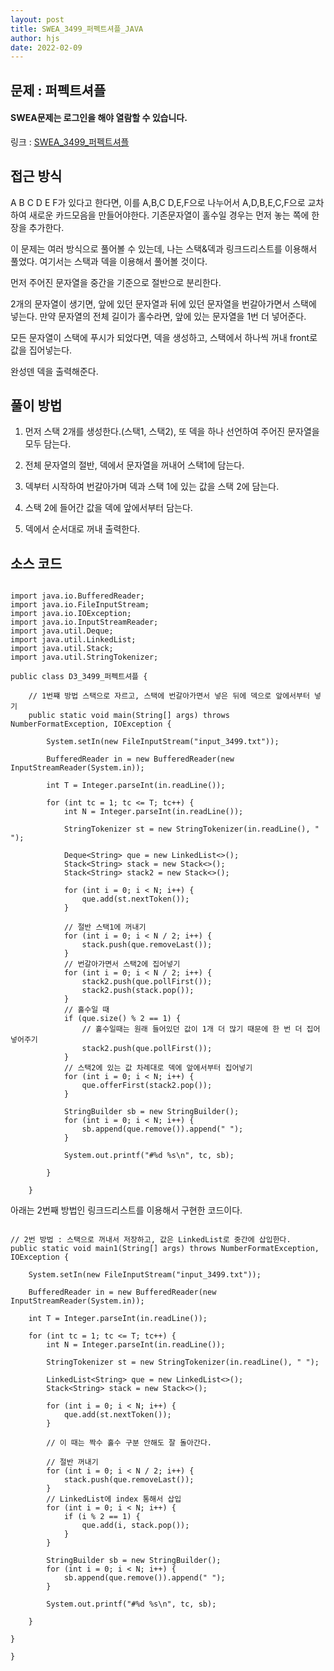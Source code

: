 ```yaml
---
layout: post
title: SWEA_3499_퍼펙트셔플_JAVA
author: hjs
date: 2022-02-09
---
```


## 문제 : 퍼펙트셔플

#### SWEA문제는 로그인을 해야 열람할 수 있습니다.

링크 : [SWEA_3499_퍼펙트셔플](https://swexpertacademy.com/main/code/problem/problemDetail.do?contestProbId=AWGsRbk6AQIDFAVW&categoryId=AWGsRbk6AQIDFAVW&categoryType=CODE&problemTitle=3499&orderBy=FIRST_REG_DATETIME&selectCodeLang=ALL&select-1=&pageSize=10&pageIndex=1)


## 접근 방식
A B C D E F가 있다고 한다면, 이를 A,B,C  D,E,F으로 나누어서 A,D,B,E,C,F으로 교차하여 새로운 카드모음을 만들어야한다. 기존문자열이 홀수일 경우는 먼저 놓는 쪽에 한 장을 추가한다.

이 문제는 여러 방식으로 풀어볼 수 있는데, 나는 스택&덱과 링크드리스트를 이용해서 풀었다. 여기서는 스택과 덱을 이용해서 풀어볼 것이다.

먼저 주어진 문자열을 중간을 기준으로 절반으로 분리한다.

2개의 문자열이 생기면, 앞에 있던 문자열과 뒤에 있던 문자열을 번갈아가면서 스택에 넣는다. 만약 문자열의 전체 길이가 홀수라면, 앞에 있는 문자열을 1번 더 넣어준다.

모든 문자열이 스택에 푸시가 되었다면, 덱을 생성하고, 스택에서 하나씩 꺼내 front로 값을 집어넣는다.

완성덴 덱을 출력해준다.

## 풀이 방법

1. 먼저 스택 2개를 생성한다.(스택1, 스택2), 또 덱을 하나 선언하여 주어진 문자열을 모두 담는다.

2. 전체 문자열의 절반, 덱에서 문자열을 꺼내어 스택1에 담는다.

3. 덱부터 시작하여 번갈아가며 덱과 스택 1에 있는 값을 스택 2에 담는다.

4. 스택 2에 들어간 값을 덱에 앞에서부터 담는다.

5. 덱에서 순서대로 꺼내 출력한다.


## 소스 코드

~~~

import java.io.BufferedReader;
import java.io.FileInputStream;
import java.io.IOException;
import java.io.InputStreamReader;
import java.util.Deque;
import java.util.LinkedList;
import java.util.Stack;
import java.util.StringTokenizer;

public class D3_3499_퍼펙트셔플 {

	// 1번쨰 방법 스택으로 자르고, 스택에 번갈아가면서 넣은 뒤에 덱으로 앞에서부터 넣기
	public static void main(String[] args) throws NumberFormatException, IOException {

		System.setIn(new FileInputStream("input_3499.txt"));

		BufferedReader in = new BufferedReader(new InputStreamReader(System.in));

		int T = Integer.parseInt(in.readLine());

		for (int tc = 1; tc <= T; tc++) {
			int N = Integer.parseInt(in.readLine());

			StringTokenizer st = new StringTokenizer(in.readLine(), " ");

			Deque<String> que = new LinkedList<>();
			Stack<String> stack = new Stack<>();
			Stack<String> stack2 = new Stack<>();

			for (int i = 0; i < N; i++) {
				que.add(st.nextToken());
			}

			// 절반 스택1에 꺼내기
			for (int i = 0; i < N / 2; i++) {
				stack.push(que.removeLast());
			}
			// 번갈아가면서 스택2에 집어넣기
			for (int i = 0; i < N / 2; i++) {
				stack2.push(que.pollFirst());
				stack2.push(stack.pop());
			}
			// 홀수일 때
			if (que.size() % 2 == 1) {
				// 홀수일때는 원래 들어있던 값이 1개 더 많기 때문에 한 번 더 집어넣어주기
				stack2.push(que.pollFirst());
			}
			// 스택2에 있는 값 차례대로 덱에 앞에서부터 집어넣기
			for (int i = 0; i < N; i++) {
				que.offerFirst(stack2.pop());
			}

			StringBuilder sb = new StringBuilder();
			for (int i = 0; i < N; i++) {
				sb.append(que.remove()).append(" ");
			}

			System.out.printf("#%d %s\n", tc, sb);

		}

	}

~~~

아래는 2번째 방법인 링크드리스트를 이용해서 구현한 코드이다.

~~~

// 2번 방법 : 스택으로 꺼내서 저장하고, 값은 LinkedList로 중간에 삽입한다.
public static void main1(String[] args) throws NumberFormatException, IOException {

	System.setIn(new FileInputStream("input_3499.txt"));

	BufferedReader in = new BufferedReader(new InputStreamReader(System.in));

	int T = Integer.parseInt(in.readLine());

	for (int tc = 1; tc <= T; tc++) {
		int N = Integer.parseInt(in.readLine());

		StringTokenizer st = new StringTokenizer(in.readLine(), " ");

		LinkedList<String> que = new LinkedList<>();
		Stack<String> stack = new Stack<>();

		for (int i = 0; i < N; i++) {
			que.add(st.nextToken());
		}

		// 이 때는 짝수 홀수 구분 안해도 잘 돌아간다.

		// 절반 꺼내기
		for (int i = 0; i < N / 2; i++) {
			stack.push(que.removeLast());
		}
		// LinkedList에 index 통해서 삽입
		for (int i = 0; i < N; i++) {
			if (i % 2 == 1) {
				que.add(i, stack.pop());
			}
		}

		StringBuilder sb = new StringBuilder();
		for (int i = 0; i < N; i++) {
			sb.append(que.remove()).append(" ");
		}

		System.out.printf("#%d %s\n", tc, sb);

	}

}

}

~~~
